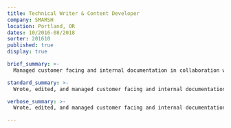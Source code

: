 ```yaml
---
title: Technical Writer & Content Developer
company: SMARSH
location: Portland, OR
dates: 10/2016-08/2018
sorter: 201610
published: true
display: true

brief_summary: >-
  Managed customer facing and internal documentation in collaboration with Product Managers and SMEs.

standard_summary: >-
  Wrote, edited, and managed customer facing and internal documentation in collaboration with Product Managers and SMEs; built lightweight content management tools and administered multiple content management systems.

verbose_summary: >-
  Wrote, edited, and managed customer facing and internal documentation in collaboration with Product Managers and SMEs; built lightweight content management tools and administered multiple content management systems   (SharePoint, Salesforce, Confluence, WalkMe, SnagIt).

---
```


